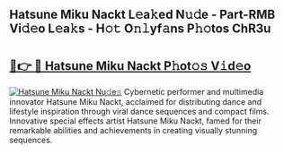 ## Hatsune Miku Nackt L𝚎a𝚔ed N𝚞𝚍e - Part-RMB Vi𝚍𝚎o L𝚎a𝚔s - H𝚘𝚝 O𝚗𝚕yf𝚊ns P𝚑𝚘tos ChR3u

# <h2><a href="http://kfen8e.oniu.top/?m=Hatsune+Miku+Nackt">🔗👉 🔴 Hatsune Miku Nackt P𝚑ot𝚘𝚜 V𝚒d𝚎o</a></h2>

[![Hatsune Miku Nackt Nu𝚍e𝚜](https://i.imgur.com/0qMVB7G.gif)](http://kfen8e.oniu.top/?m=Hatsune+Miku+Nackt)
Cybernetic performer and multimedia innovator Hatsune Miku Nackt, acclaimed for distributing dance and lifestyle inspiration through viral dance sequences and compact films. Innovative special effects artist Hatsune Miku Nackt, famed for their remarkable abilities and achievements in creating visually stunning sequences.  
